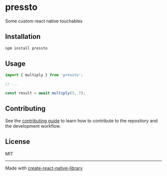 # pressto

Some custom react native touchables

## Installation

```sh
npm install pressto
```

## Usage

```js
import { multiply } from 'pressto';

// ...

const result = await multiply(3, 7);
```

## Contributing

See the [contributing guide](CONTRIBUTING.md) to learn how to contribute to the repository and the development workflow.

## License

MIT

---

Made with [create-react-native-library](https://github.com/callstack/react-native-builder-bob)
